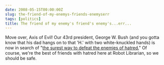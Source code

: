 ```yaml
---
date: 2008-05-15T00:00:00Z
slug: the-friend-of-my-enemys-friends-enemyserr
tags: [politics]
title: The friend of my enemy's friend's enemy's...err...
---
```


Move over, Axis of Evil! Our 43rd president, George W. Bush (and you gotta know that his dad hangs on to that 'H.' with two white-knuckled hands) is now in search of "[the surest way to defeat the enemies of hatred.](http://ap.google.com/article/ALeqM5hkf--m78S6F3LZAcz4sVHGGCQSTgD90LMAR00)" Of course, we're the best of friends with hatred here at Robot Librarian, so we should be safe.
